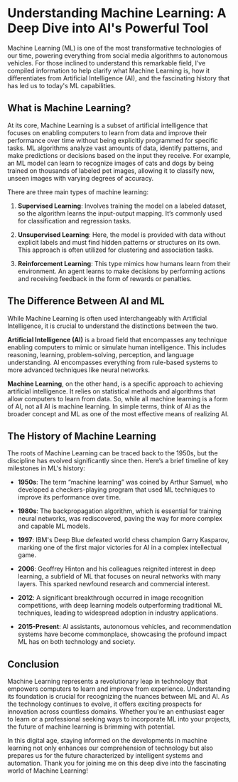 # Understanding Machine Learning: A Deep Dive into AI's Powerful Tool

Machine Learning (ML) is one of the most transformative technologies of our time, powering everything from social media algorithms to autonomous vehicles. For those inclined to understand this remarkable field, I’ve compiled information to help clarify what Machine Learning is, how it differentiates from Artificial Intelligence (AI), and the fascinating history that has led us to today's ML capabilities.

## What is Machine Learning?

At its core, Machine Learning is a subset of artificial intelligence that focuses on enabling computers to learn from data and improve their performance over time without being explicitly programmed for specific tasks. ML algorithms analyze vast amounts of data, identify patterns, and make predictions or decisions based on the input they receive. For example, an ML model can learn to recognize images of cats and dogs by being trained on thousands of labeled pet images, allowing it to classify new, unseen images with varying degrees of accuracy.

There are three main types of machine learning:

1. **Supervised Learning**: Involves training the model on a labeled dataset, so the algorithm learns the input-output mapping. It’s commonly used for classification and regression tasks.

2. **Unsupervised Learning**: Here, the model is provided with data without explicit labels and must find hidden patterns or structures on its own. This approach is often utilized for clustering and association tasks.

3. **Reinforcement Learning**: This type mimics how humans learn from their environment. An agent learns to make decisions by performing actions and receiving feedback in the form of rewards or penalties.

## The Difference Between AI and ML

While Machine Learning is often used interchangeably with Artificial Intelligence, it is crucial to understand the distinctions between the two.

**Artificial Intelligence (AI)** is a broad field that encompasses any technique enabling computers to mimic or simulate human intelligence. This includes reasoning, learning, problem-solving, perception, and language understanding. AI encompasses everything from rule-based systems to more advanced techniques like neural networks.

**Machine Learning**, on the other hand, is a specific approach to achieving artificial intelligence. It relies on statistical methods and algorithms that allow computers to learn from data. So, while all machine learning is a form of AI, not all AI is machine learning. In simple terms, think of AI as the broader concept and ML as one of the most effective means of realizing AI.

## The History of Machine Learning

The roots of Machine Learning can be traced back to the 1950s, but the discipline has evolved significantly since then. Here’s a brief timeline of key milestones in ML's history:

- **1950s**: The term “machine learning” was coined by Arthur Samuel, who developed a checkers-playing program that used ML techniques to improve its performance over time.

- **1980s**: The backpropagation algorithm, which is essential for training neural networks, was rediscovered, paving the way for more complex and capable ML models.

- **1997**: IBM's Deep Blue defeated world chess champion Garry Kasparov, marking one of the first major victories for AI in a complex intellectual game.

- **2006**: Geoffrey Hinton and his colleagues reignited interest in deep learning, a subfield of ML that focuses on neural networks with many layers. This sparked newfound research and commercial interest.

- **2012**: A significant breakthrough occurred in image recognition competitions, with deep learning models outperforming traditional ML techniques, leading to widespread adoption in industry applications.

- **2015-Present**: AI assistants, autonomous vehicles, and recommendation systems have become commonplace, showcasing the profound impact ML has on both technology and society.

## Conclusion

Machine Learning represents a revolutionary leap in technology that empowers computers to learn and improve from experience. Understanding its foundation is crucial for recognizing the nuances between ML and AI. As the technology continues to evolve, it offers exciting prospects for innovation across countless domains. Whether you're an enthusiast eager to learn or a professional seeking ways to incorporate ML into your projects, the future of machine learning is brimming with potential.

In this digital age, staying informed on the developments in machine learning not only enhances our comprehension of technology but also prepares us for the future characterized by intelligent systems and automation. Thank you for joining me on this deep dive into the fascinating world of Machine Learning!
